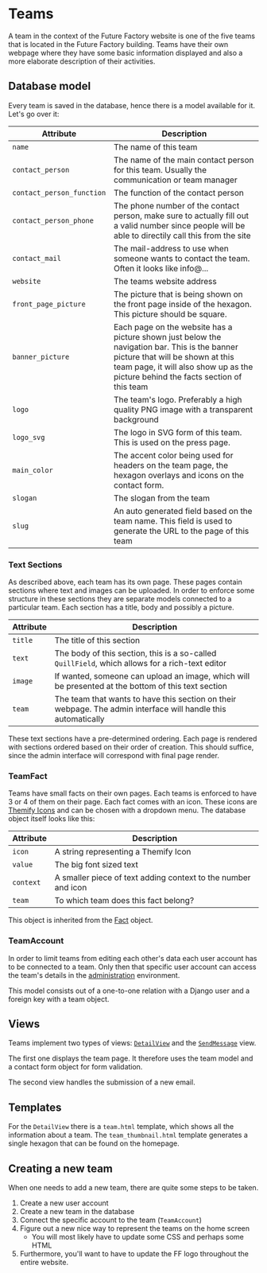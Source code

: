 # Teams
A team in the context of the Future Factory website is one of the five teams that is located in the Future Factory 
building. Teams have their own webpage where they have some basic information displayed and also a more elaborate
description of their activities.

## Database model
Every team is saved in the database, hence there is a model available for it. Let's go over it:

| Attribute                 | Description                                                                                                                                                                                                            |
|---------------------------|------------------------------------------------------------------------------------------------------------------------------------------------------------------------------------------------------------------------|
| `name`                    | The name of this team                                                                                                                                                                                                  |
| `contact_person`          | The name of the main contact person for this team. Usually the communication or team manager                                                                                                                           |
| `contact_person_function` | The function of the contact person                                                                                                                                                                                     |
| `contact_person_phone`    | The phone number of the contact person, make sure to actually fill out a valid number since people will be able to directily call this from the site                                                                   |
| `contact_mail`            | The mail-address to use when someone wants to contact the team. Often it looks like info@...                                                                                                                           |
| `website`                 | The teams website address                                                                                                                                                                                              |
| `front_page_picture`      | The picture that is being shown on the front page inside of the hexagon. This picture should be square.                                                                                                                |
| `banner_picture`          | Each page on the website has a picture shown just below the navigation bar. This is the banner picture that will be shown at this team page, it will also show up as the picture behind the facts section of this team |
| `logo`                    | The team's logo. Preferably a high quality PNG image with a transparent background                                                                                                                                     |
| `logo_svg`                | The logo in SVG form of this team. This is used on the press page.                                                                                                                                                     |
| `main_color`              | The accent color being used for headers on the team page, the hexagon overlays and icons on the contact form.                                                                                                          |
| `slogan`                  | The slogan from the team                                                                                                                                                                                               |
| `slug`                    | An auto generated field based on the team name. This field is used to generate the URL to the page of this team                                                                                                        |

### Text Sections
As described above, each team has its own page. These pages contain sections where text and images can be uploaded. In 
order to enforce some structure in these sections they are separate models connected to a particular team. Each section
has a title, body and possibly a picture.

| Attribute | Description                                                                                                   |
|-----------|---------------------------------------------------------------------------------------------------------------|
| `title`   | The title of this section                                                                                     |
| `text`    | The body of this section, this is a so-called `QuillField`, which allows for a rich-text editor               |
| `image`   | If wanted, someone can upload an image, which will be presented at the bottom of this text section            |
| `team`    | The team that wants to have this section on their webpage. The admin interface will handle this automatically |

These text sections have a pre-determined ordering. Each page is rendered with sections ordered based on their order of
creation. This should suffice, since the admin interface will correspond with final page render.

### TeamFact
Teams have small facts on their own pages. Each teams is enforced to have 3 or 4 of them on their page. Each fact comes 
with an icon. These icons are [Themify Icons](https://themify.me/themify-icons) and can be chosen with a dropdown menu. 
The database object itself looks like this:

| Attribute | Description                                                   |
|-----------|---------------------------------------------------------------|
| `icon`    | A string representing a Themify Icon                          |
| `value`   | The big font sized text                                       |
| `context` | A smaller piece of text adding context to the number and icon |
| `team`    | To which team does this fact belong?                          |

This object is inherited from the [Fact](facts.md) object.

### TeamAccount
In order to limit teams from editing each other's data each user account has to be connected to a team. Only then that
specific user account can access the team's details in the [administration](https://futurefactorytwente.nl/admin) 
environment.

This model consists out of a one-to-one relation with a Django user and a foreign key with a team object.

## Views
Teams implement two types of views: [`DetailView`](https://docs.djangoproject.com/en/4.1/ref/class-based-views/generic-display/#detailview) 
and the [`SendMessage`](contact.md) view. 

The first one displays the team page. It therefore uses the team model and a contact form object for form validation.

The second view handles the submission of a new email. 

## Templates
For the `DetailView` there is a `team.html` template, which shows all the information about a team. The 
`team_thumbnail.html` template generates a single hexagon that can be found on the homepage.

## Creating a new team
When one needs to add a new team, there are quite some steps to be taken. 
1. Create a new user account
2. Create a new team in the database
3. Connect the specific account to the team (`TeamAccount`)
4. Figure out a new nice way to represent the teams on the home screen
   * You will most likely have to update some CSS and perhaps some HTML
5. Furthermore, you'll want to have to update the FF logo throughout the entire website.